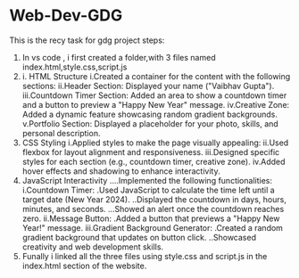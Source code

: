 # Web-Dev-GDG
This is the recy task for gdg project
steps:
1. In vs code , i first created a folder,with 3 files named index.html,style.css,script.js
2. i. HTML Structure
i.Created a container for the content with the following sections:
ii.Header Section: Displayed your name ("Vaibhav Gupta").
iii.Countdown Timer Section: Added an area to show a countdown timer and a button to preview a "Happy New Year" message.
iv.Creative Zone: Added a dynamic feature showcasing random gradient backgrounds.
v.Portfolio Section: Displayed a placeholder for your photo, skills, and personal description.
 3. CSS Styling
i.Applied styles to make the page visually appealing:
ii.Used flexbox for layout alignment and responsiveness.
iii.Designed specific styles for each section (e.g., countdown timer, creative zone).
iv.Added hover effects and shadowing to enhance interactivity.
4. JavaScript Interactivity
....Implemented the following functionalities:
i.Countdown Timer:
.Used JavaScript to calculate the time left until a target date (New Year 2024).
..Displayed the countdown in days, hours, minutes, and seconds.
...Showed an alert once the countdown reaches zero.
ii.Message Button:
.Added a button that previews a "Happy New Year!" message.
iii.Gradient Background Generator:
.Created a random gradient background that updates on button click.
..Showcased creativity and web development skills.
5. Funally i linked all the three files using style.css and script.js in the index.html section of the website.
